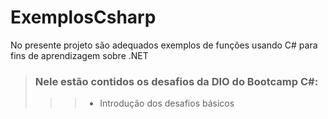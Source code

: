 # ExemplosCsharp
No presente projeto são adequados exemplos de funções usando C# para fins de aprendizagem sobre .NET
> ### Nele estão contidos os desafios da DIO do Bootcamp C#:
> > > - Introdução dos desafios básicos

